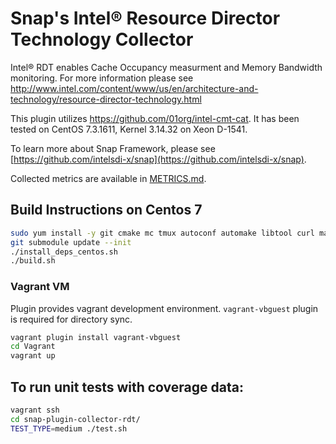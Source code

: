 <!--
 Copyright (c) 2017 Intel Corporation

 Licensed under the Apache License, Version 2.0 (the "License");
 you may not use this file except in compliance with the License.
 You may obtain a copy of the License at

      http://www.apache.org/licenses/LICENSE-2.0

 Unless required by applicable law or agreed to in writing, software
 distributed under the License is distributed on an "AS IS" BASIS,
 WITHOUT WARRANTIES OR CONDITIONS OF ANY KIND, either express or implied.
 See the License for the specific language governing permissions and
 limitations under the License.
-->

# Snap's Intel&#174; Resource Director Technology Collector

Intel&#174; RDT enables Cache Occupancy measurment and Memory Bandwidth monitoring. For more information please see http://www.intel.com/content/www/us/en/architecture-and-technology/resource-director-technology.html

This plugin utilizes https://github.com/01org/intel-cmt-cat. It has been tested on CentOS 7.3.1611, Kernel 3.14.32 on Xeon D-1541.

To learn more about Snap Framework, please see [https://github.com/intelsdi-x/snap](https://github.com/intelsdi-x/snap).

Collected metrics are available in [METRICS.md](METRICS.md).

## Build Instructions on Centos 7
```bash
sudo yum install -y git cmake mc tmux autoconf automake libtool curl make unzip wget clang gcc-c++
git submodule update --init
./install_deps_centos.sh
./build.sh
```

### Vagrant VM

Plugin provides vagrant development environment.
`vagrant-vbguest` plugin is required for directory sync.

```bash
vagrant plugin install vagrant-vbguest
cd Vagrant
vagrant up
```


## To run unit tests with coverage data:

```bash
vagrant ssh
cd snap-plugin-collector-rdt/
TEST_TYPE=medium ./test.sh
```

